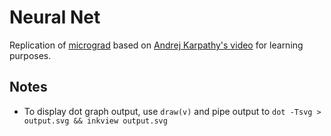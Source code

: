# Neural Net

Replication of [micrograd](https://github.com/karpathy/micrograd) based on [Andrej Karpathy's video](https://youtu.be/VMj-3S1tku0) for learning purposes.

## Notes

- To display dot graph output, use `draw(v)` and pipe output to `dot -Tsvg > output.svg && inkview output.svg`

